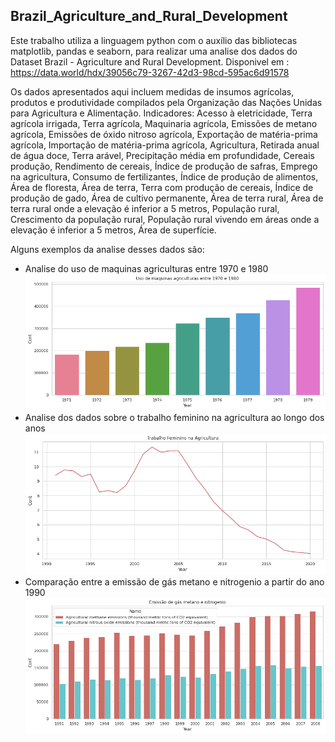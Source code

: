 ## Brazil_Agriculture_and_Rural_Development
Este trabalho utiliza a linguagem python com o auxílio das bibliotecas matplotlib, pandas e seaborn, para realizar uma analise dos dados do Dataset Brazil - Agriculture and Rural Development. Disponivel em :
https://data.world/hdx/39056c79-3267-42d3-98cd-595ac6d91578

Os dados apresentados aqui incluem medidas de insumos agrícolas, produtos e produtividade compilados pela Organização das Nações Unidas para Agricultura e Alimentação. Indicadores: Acesso à eletricidade, Terra agrícola irrigada, Terra agrícola, Maquinaria agrícola, Emissões de metano agrícola, Emissões de óxido nitroso agrícola, Exportação de matéria-prima agrícola, Importação de matéria-prima agrícola, Agricultura, Retirada anual de água doce, Terra arável, Precipitação média em profundidade, Cereais produção, Rendimento de cereais, Índice de produção de safras, Emprego na agricultura, Consumo de fertilizantes, Índice de produção de alimentos, Área de floresta, Área de terra, Terra com produção de cereais, Índice de produção de gado, Área de cultivo permanente, Área de terra rural, Área de terra rural onde a elevação é inferior a 5 metros, População rural, Crescimento da população rural, População rural vivendo em áreas onde a elevação é inferior a 5 metros, Área de superfície.

Alguns exemplos da analise desses dados são: 
- Analise do uso de maquinas agriculturas entre 1970 e 1980
  <img src="imagens/1.png" />
- Analise dos dados sobre o trabalho feminino na agricultura ao longo dos anos
  <img src="imagens/3.png"  />
- Comparação entre a emissão de gás metano e nitrogenio a partir do ano 1990
  <img src="imagens/4.png"/>
